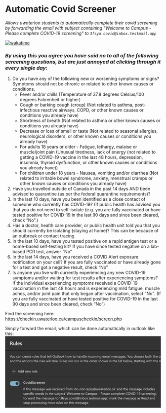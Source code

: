 # Automatic Covid Screener
*Allows uwaterloo students to automatically complete their covid screening by forwarding the email with subject containing "Welcome to Campus - Please complete COVID-19 screening" to `3fsyu.covid@inbox.testmail.app`*

[![wakatime](https://wakatime.com/badge/user/6c7c91d4-47e9-422d-a269-f30643615ab6/project/87ed4868-e6c7-47e6-b80e-66ac8908646e.svg)](https://wakatime.com/badge/user/6c7c91d4-47e9-422d-a269-f30643615ab6/project/87ed4868-e6c7-47e6-b80e-66ac8908646e)

### ***By using this you agree you have said no to all of the following screening questions, but are just annoyed at clicking through it every single day***:
1. Do you have any of the following new or worsening symptoms or signs? Symptoms should not be chronic or related to other known causes or conditions.
	* Fever and/or chills (Temperature of 37.8 degrees Celsius/100 degrees Fahrenheit or higher)
	* Cough or barking cough (croup) (Not related to asthma, post-infectious reactive airways, COPD, or other known causes or conditions you already have)
	* Shortness of breath (Not related to asthma or other known causes or conditions you already have)
	* Decrease or loss of smell or taste (Not related to seasonal allergies, neurological disorders, or other known causes or conditions you already have)
	* For adults 18 years or older - Fatigue, lethargy, malaise or muscle/joint pain (Unusual tiredness, lack of energy (not related to getting a COVID-19 vaccine in the last 48 hours, depression, insomnia, thyroid dysfunction, or other known causes or conditions you already have))
	* For children under 18 years - Nausea, vomiting and/or diarrhea (Not related to irritable bowel syndrome, anxiety, menstrual cramps or other known causes or conditions you already have)
2. Have you travelled outside of Canada in the past 14 days AND been advised to quarantine (as per the federal quarantine requirements)?
3. In the last 10 days, have you been identified as a close contact of someone who currently has COVID-19? (If public health has advised you that you do not need to self-isolate (e.g. you are fully vaccinated or have tested positive for COVID-19 in the last 90 days and since been cleared, check “No”.)
4. Has a doctor, health care provider, or public health unit told you that you should currently be isolating (staying at home)? This can be because of an outbreak or contact tracing.
5. In the last 10 days, have you tested positive on a rapid antigen test or a home-based self-testing kit? If you have since tested negative on a lab-based PCR test, answer “No”
6. In the last 14 days, have you received a COVID Alert exposure notification on your cell? If you are fully vaccinated or have already gone for a test and got a negative result, check “No”
7. Is anyone you live with currently experiencing any new COVID-19 symptoms and/or waiting for test results after experiencing symptoms? If the individual experiencing symptoms received a COVID-19 vaccination in the last 48 hours and is experiencing mild fatigue, muscle aches, and/or joint pain that only began after vaccination, select "No". (If you are fully vaccinated or have tested positive for COVID-19 in the last 90 days and since been cleared, check “No”)

Find the screening here: https://checkin.uwaterloo.ca/campuscheckin/screen.php 

Simply forward the email, which can be done automatically in outlook like this:
<img src="./images/forward.png" alt="image showing how to auto-forward emails">
